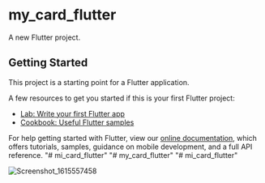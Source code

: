 # my_card_flutter

A new Flutter project.

## Getting Started

This project is a starting point for a Flutter application.

A few resources to get you started if this is your first Flutter project:

- [Lab: Write your first Flutter app](https://flutter.dev/docs/get-started/codelab)
- [Cookbook: Useful Flutter samples](https://flutter.dev/docs/cookbook)

For help getting started with Flutter, view our
[online documentation](https://flutter.dev/docs), which offers tutorials,
samples, guidance on mobile development, and a full API reference.
"# mi_card_flutter" 
"# my_card_flutter" 
"# mi_card_flutter" 

![Screenshot_1615557458](https://user-images.githubusercontent.com/14819627/111028896-a267ca00-83f1-11eb-8b90-78423374ffea.png)
